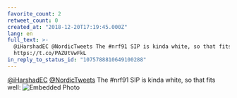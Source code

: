 ```yaml
---
favorite_count: 2
retweet_count: 0
created_at: "2018-12-20T17:19:45.000Z"
lang: en
full_text: >-
  @iHarshadEC @NordicTweets The #nrf91 SIP is kinda white, so that fits well:
  https://t.co/PAZUtVwFkL
in_reply_to_status_id: "1075788810649100288"
---
```


[@iHarshadEC](https://twitter.com/iHarshadEC)
[@NordicTweets](https://twitter.com/NordicTweets) The #nrf91 SIP is kinda white,
so that fits well:
![Embedded Photo](https://twitter-media-coderbyheart.s3.eu-north-1.amazonaws.com/1075802949350293504-Du4FExkXcAEM8ev.jpg)
